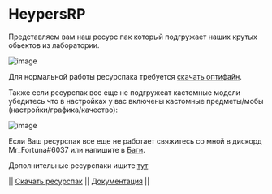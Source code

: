 # HeypersRP

Представляем вам наш ресурс пак который подгружает наших крутых обьектов из лаборатории.

![image](https://user-images.githubusercontent.com/108610775/212485802-7541be6a-8d26-417b-ae3f-2d6eceb2dfad.png)

Для нормальной работы ресурспака требуется [скачать оптифайн](https://www.optifine.net/downloads).

Также если ресурспак все еще не подгружеат кастомные модели убедитесь что в настройках у вас включены кастомные предметы/мобы (настройки/графика/качество):

![image](https://user-images.githubusercontent.com/108610775/212486218-3e8d7413-22e9-4d4a-81fd-76997ffe98a6.png)

Если Ваш ресурспак все еще не работает свяжитесь со мной в дискорд Mr_Fortuna#6037 или напишите в [Баги](https://github.com/mrf0rtuna4/HeypersRP/issues/1).

Дополнительные ресурспаки ищите [тут](https://github.com/mrf0rtuna4/HeypersRP/tree/master/other_resourepacks)

|| [Скачать ресурспак](https://github.com/mrf0rtuna4/HeypersRP/tags) || [Документация](https://github.com/mrf0rtuna4/HeypersRP/blob/master/Documentation.md) ||
